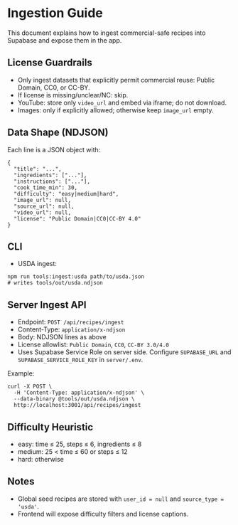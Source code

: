 # Ingestion Guide

This document explains how to ingest commercial-safe recipes into Supabase and expose them in the app.

## License Guardrails

- Only ingest datasets that explicitly permit commercial reuse: Public Domain, CC0, or CC-BY.
- If license is missing/unclear/NC: skip.
- YouTube: store only `video_url` and embed via iframe; do not download.
- Images: only if explicitly allowed; otherwise keep `image_url` empty.

## Data Shape (NDJSON)

Each line is a JSON object with:

```
{
  "title": "...",
  "ingredients": ["..."],
  "instructions": ["..."],
  "cook_time_min": 30,
  "difficulty": "easy|medium|hard",
  "image_url": null,
  "source_url": null,
  "video_url": null,
  "license": "Public Domain|CC0|CC-BY 4.0"
}
```

## CLI

- USDA ingest:

```
npm run tools:ingest:usda path/to/usda.json
# writes tools/out/usda.ndjson
```

## Server Ingest API

- Endpoint: `POST /api/recipes/ingest`
- Content-Type: `application/x-ndjson`
- Body: NDJSON lines as above
- License allowlist: `Public Domain`, `CC0`, `CC-BY 3.0/4.0`
- Uses Supabase Service Role on server side. Configure `SUPABASE_URL` and `SUPABASE_SERVICE_ROLE_KEY` in `server/.env`.

Example:

```
curl -X POST \
  -H 'Content-Type: application/x-ndjson' \
  --data-binary @tools/out/usda.ndjson \
  http://localhost:3001/api/recipes/ingest
```

## Difficulty Heuristic

- easy: time ≤ 25, steps ≤ 6, ingredients ≤ 8
- medium: 25 < time ≤ 60 or steps ≤ 12
- hard: otherwise

## Notes

- Global seed recipes are stored with `user_id = null` and `source_type = 'usda'`.
- Frontend will expose difficulty filters and license captions.
